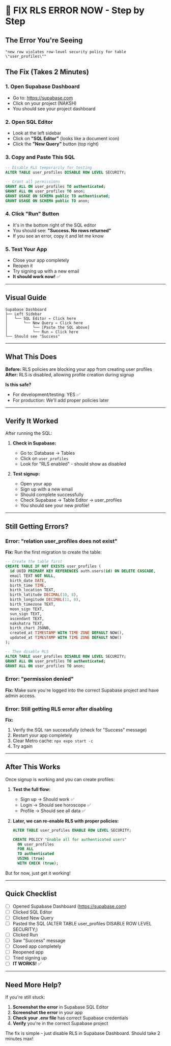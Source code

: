 # 🔧 FIX RLS ERROR NOW - Step by Step

## The Error You're Seeing
```
"new row violates row-level security policy for table \"user_profiles\""
```

## The Fix (Takes 2 Minutes)

### 1. Open Supabase Dashboard
- Go to: https://supabase.com
- Click on your project (NAKSH)
- You should see your project dashboard

### 2. Open SQL Editor
- Look at the left sidebar
- Click on **"SQL Editor"** (looks like a document icon)
- Click the **"New Query"** button (top right)

### 3. Copy and Paste This SQL

```sql
-- Disable RLS temporarily for testing
ALTER TABLE user_profiles DISABLE ROW LEVEL SECURITY;

-- Grant all permissions
GRANT ALL ON user_profiles TO authenticated;
GRANT ALL ON user_profiles TO anon;
GRANT USAGE ON SCHEMA public TO authenticated;
GRANT USAGE ON SCHEMA public TO anon;
```

### 4. Click "Run" Button
- It's in the bottom right of the SQL editor
- You should see: **"Success. No rows returned"**
- If you see an error, copy it and let me know

### 5. Test Your App
- Close your app completely
- Reopen it
- Try signing up with a new email
- **It should work now!** ✅

---

## Visual Guide

```
Supabase Dashboard
├── Left Sidebar
│   └── SQL Editor ← Click here
│       └── New Query ← Click here
│           └── [Paste the SQL above]
│           └── Run ← Click here
└── Should see "Success"
```

---

## What This Does

**Before:** RLS policies are blocking your app from creating user profiles
**After:** RLS is disabled, allowing profile creation during signup

**Is this safe?** 
- For development/testing: YES ✅
- For production: We'll add proper policies later

---

## Verify It Worked

After running the SQL:

1. **Check in Supabase:**
   - Go to: Database → Tables
   - Click on `user_profiles`
   - Look for "RLS enabled" - should show as disabled

2. **Test signup:**
   - Open your app
   - Sign up with a new email
   - Should complete successfully
   - Check Supabase → Table Editor → user_profiles
   - You should see your new profile!

---

## Still Getting Errors?

### Error: "relation user_profiles does not exist"
**Fix:** Run the first migration to create the table:
```sql
-- Create the table first
CREATE TABLE IF NOT EXISTS user_profiles (
  id UUID PRIMARY KEY REFERENCES auth.users(id) ON DELETE CASCADE,
  email TEXT NOT NULL,
  birth_date DATE,
  birth_time TIME,
  birth_location TEXT,
  birth_latitude DECIMAL(10, 8),
  birth_longitude DECIMAL(11, 8),
  birth_timezone TEXT,
  moon_sign TEXT,
  sun_sign TEXT,
  ascendant TEXT,
  nakshatra TEXT,
  birth_chart JSONB,
  created_at TIMESTAMP WITH TIME ZONE DEFAULT NOW(),
  updated_at TIMESTAMP WITH TIME ZONE DEFAULT NOW()
);

-- Then disable RLS
ALTER TABLE user_profiles DISABLE ROW LEVEL SECURITY;
GRANT ALL ON user_profiles TO authenticated;
GRANT ALL ON user_profiles TO anon;
```

### Error: "permission denied"
**Fix:** Make sure you're logged into the correct Supabase project and have admin access.

### Error: Still getting RLS error after disabling
**Fix:** 
1. Verify the SQL ran successfully (check for "Success" message)
2. Restart your app completely
3. Clear Metro cache: `npx expo start -c`
4. Try again

---

## After This Works

Once signup is working and you can create profiles:

1. **Test the full flow:**
   - Sign up → Should work ✅
   - Login → Should see horoscope ✅
   - Profile → Should see all data ✅

2. **Later, we can re-enable RLS with proper policies:**
   ```sql
   ALTER TABLE user_profiles ENABLE ROW LEVEL SECURITY;
   
   CREATE POLICY "Enable all for authenticated users"
     ON user_profiles
     FOR ALL
     TO authenticated
     USING (true)
     WITH CHECK (true);
   ```

But for now, just get it working!

---

## Quick Checklist

- [ ] Opened Supabase Dashboard (https://supabase.com)
- [ ] Clicked SQL Editor
- [ ] Clicked New Query
- [ ] Pasted the SQL (ALTER TABLE user_profiles DISABLE ROW LEVEL SECURITY;)
- [ ] Clicked Run
- [ ] Saw "Success" message
- [ ] Closed app completely
- [ ] Reopened app
- [ ] Tried signing up
- [ ] **IT WORKS!** ✅

---

## Need More Help?

If you're still stuck:

1. **Screenshot the error** in Supabase SQL Editor
2. **Screenshot the error** in your app
3. **Check your .env file** has correct Supabase credentials
4. **Verify** you're in the correct Supabase project

The fix is simple - just disable RLS in Supabase Dashboard. Should take 2 minutes max!
